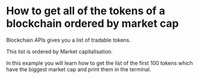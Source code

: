 # How to get all of the tokens of a blockchain ordered by market cap

Blockchain APIs gives you a list of tradable tokens.

This list is ordered by Market capitalisation.

In this example you will learn how to get the list of the first 100 tokens which
have the biggest market cap and print them in the terminal.
